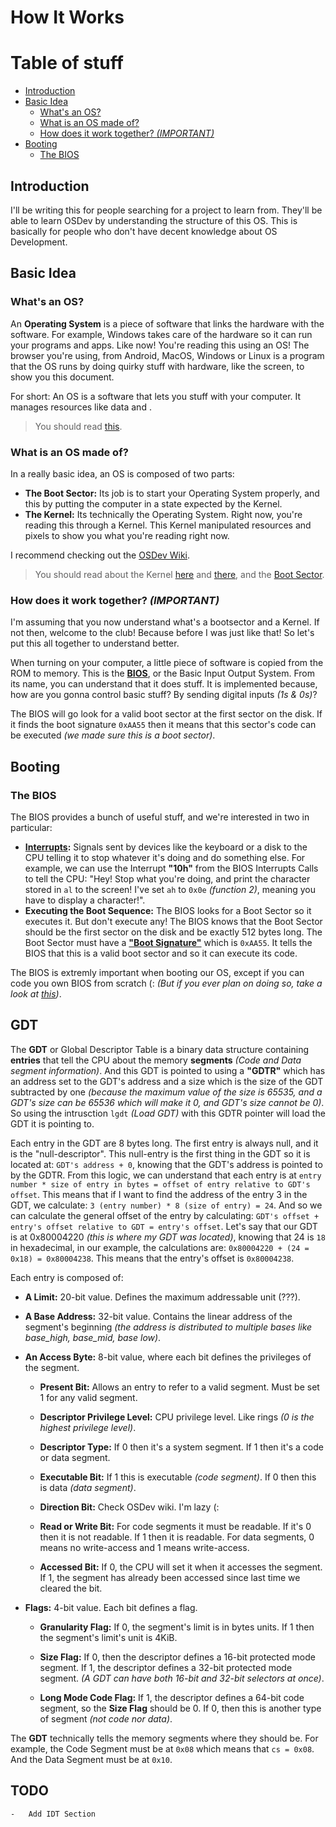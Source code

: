 # How It Works

# Table of stuff

-   [Introduction](#introduction)
-   [Basic Idea](#basic-idea)
    -   [What's an OS?](#whats-an-os)
    -   [What is an OS made of?](#what-is-an-os-made-of)
    -   [How does it work together? _(IMPORTANT)_](#how-does-it-work-together-important)
-   [Booting](#booting)
    -   [The BIOS](#the-bios)

## Introduction

I'll be writing this for people searching for a project to learn from.
They'll be able to learn OSDev by understanding the structure of this OS.
This is basically for people who don't have decent knowledge 
about OS Development.

## Basic Idea

### What's an OS?

An **Operating System** is a piece of software that links the hardware 
with the software. For example, Windows takes care of the hardware so it can
run your programs and apps. Like now! You're reading this using an OS!
The browser you're using, from Android, MacOS, Windows or Linux is a program
that the OS runs by doing quirky stuff with hardware, like the screen,
to show you this document.

For short: An OS is a software that lets you stuff with your computer.
It manages resources like data and _<insert what else>_.

> You should read [this](https://wiki.osdev.org/Introduction#What_is_an_Operating_System.3F).

### What is an OS made of?

In a really basic idea, an OS is composed of two parts:
-   **The Boot Sector:** Its job is to start your Operating System properly,
    and this by putting the computer in a state expected by the Kernel.
-   **The Kernel:** Its technically the Operating System. Right now, 
    you're reading this through a Kernel. This Kernel manipulated resources
    and pixels to show you what you're reading right now.

I recommend checking out the [OSDev Wiki](https://wiki.osdev.org/).

> You should read about the Kernel [here](https://wiki.osdev.org/Kernel)
and [there](https://wiki.osdev.org/Introduction#What_is_a_kernel.3F),
and the [Boot Sector](https://wiki.osdev.org/Boot_Sequence).

### How does it work together? _(IMPORTANT)_

I'm assuming that you now understand what's a bootsector and a Kernel.
If not then, welcome to the club! Because before I was just like that!
So let's put this all together to understand better.

When turning on your computer, a little piece of software is copied
from the ROM to memory. This is the [**BIOS**](https://wiki.osdev.org/BIOS), 
or the Basic Input Output System. From its name, you can understand that it does
stuff. It is implemented because, how are you gonna control basic stuff?
By sending digital inputs _(1s & 0s)_?

The BIOS will go look for a valid boot sector at the first sector on the disk.
If it finds the boot signature `0xAA55` then it means that this sector's code
can be executed _(we made sure this is a boot sector)_.

## Booting

### The BIOS

The BIOS provides a bunch of useful stuff, and we're interested in two 
in particular:
-   **[Interrupts](https://wiki.osdev.org/Interrupts):** Signals sent by devices
    like the keyboard or a disk to the CPU telling it to stop whatever it's doing
    and do something else. For example, we can use the Interrupt **"10h"**
    from the BIOS Interrupts Calls to tell the CPU: 
    "Hey! Stop what you're doing, and print the character stored in `al` to 
    the screen! I've set `ah` to `0x0e` _(function 2)_, meaning you have to 
    display a character!".
-   **Executing the Boot Sequence:** The BIOS looks for a Boot Sector so it executes it.
    But don't execute any! The BIOS knows that the Boot Sector should be the first sector 
    on the disk and be exactly 512 bytes long. The Boot Sector must have 
    a [**"Boot Signature"**](https://wiki.osdev.org/Boot_Signature#Master_Boot_Record)
    which is `0xAA55`. It tells the BIOS that this is a valid boot sector and so
    it can execute its code.

The BIOS is extremly important when booting our OS, except if you can code you own BIOS
from scratch (: _(But if you ever plan on doing so, 
take a look at [this](https://stackoverflow.com/a/10891215))_.


## GDT

The **GDT** or Global Descriptor Table is a binary data structure containing **entries**
that tell the CPU about the memory **segments** _(Code and Data segment information)_.
And this GDT is pointed to using a **"GDTR"** which has an address set to the GDT's
address and a size which is the size of the GDT subtracted by one 
_(because the maximum value of the size is 65535, and a GDT's size can be 65536_
_which will make it 0, and GDT's size cannot be 0)_.
So using the intrusction `lgdt` _(Load GDT)_ with this GDTR pointer will load 
the GDT it is pointing to.

Each entry in the GDT are 8 bytes long. The first entry is always null,
and it is the "null-descriptor". This null-entry is the first thing in
the GDT so it is located at: `GDT's address + 0`, knowing that the GDT's address 
is pointed to by the GDTR. From this logic, we can understand that each entry is at
`entry number * size of entry in bytes = offset of entry relative to GDT's offset`. 
This means that if I want to find the address of the entry 3 in the GDT, 
we calculate: `3 (entry number) * 8 (size of entry) = 24`. And so we can calculate 
the general offset of the entry by calculating: 
`GDT's offset + entry's offset relative to GDT = entry's offset`.
Let's say that our GDT is at 0x80004220 _(this is where my GDT was located)_,
knowing that 24 is `18` in hexadecimal, in our example, the calculations are: 
`0x80004220 + (24 = 0x18) = 0x80004238`. This means that the entry's offset is `0x80004238`.

Each entry is composed of:
-   **A Limit:** 20-bit value. Defines the maximum addressable unit (???).

-   **A Base Address:** 32-bit value. Contains the linear address of the segment's beginning
    *(the address is distributed to multiple bases like base_high, base_mid, base low)*.

-   **An Access Byte:** 8-bit value, where each bit defines the privileges of the segment.

    -   **Present Bit:** Allows an entry to refer to a valid segment. 
    Must be set 1 for any valid segment.

    -   **Descriptor Privilege Level:** CPU privilege level. 
    Like rings _(0 is the highest privilege level)_.

    -   **Descriptor Type:** If 0 then it's a system segment.
    If 1 then it's a code or data segment.

    -   **Executable Bit:** If 1 this is executable _(code segment)_.
    If 0 then this is data _(data segment)_.
    
    -   **Direction Bit:** Check OSDev wiki. I'm lazy (:

    -   **Read or Write Bit:** For code segments it must be readable. If it's 0 then 
    it is not readable. If 1 then it is readable.
    For data segments, 0 means no write-access and 1 means write-access.

    -   **Accessed Bit:** If 0, the CPU will set it when it accesses the segment.
    If 1, the segment has already been accessed since last time we cleared the bit.

-   **Flags:** 4-bit value. Each bit defines a flag.

    -   **Granularity Flag:** If 0, the segment's limit is in bytes units.
    If 1 then the segment's limit's unit is 4KiB.

    -   **Size Flag:** If 0, then the descriptor defines a 16-bit protected mode segment.
    If 1, the descriptor defines a 32-bit protected mode segment.
    _(A GDT can have both 16-bit and 32-bit selectors at once)_.

    -   **Long Mode Code Flag:** If 1, the descriptor defines a 64-bit code segment,
    so the **Size Flag** should be 0. If 0, then this is another type of segment
    _(not code nor data)_.

The **GDT** technically tells the memory segments where they should be. For example,
the Code Segment must be at `0x08` which means that `cs = 0x08`.
And the Data Segment must be at `0x10`.

## TODO
    -   Add IDT Section